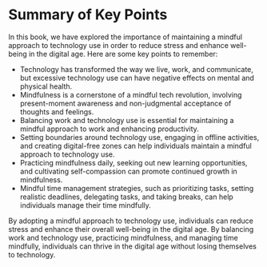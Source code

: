 # Summary of Key Points

In this book, we have explored the importance of maintaining a mindful approach to technology use in order to reduce stress and enhance well-being in the digital age. Here are some key points to remember:

* Technology has transformed the way we live, work, and communicate, but excessive technology use can have negative effects on mental and physical health.
* Mindfulness is a cornerstone of a mindful tech revolution, involving present-moment awareness and non-judgmental acceptance of thoughts and feelings.
* Balancing work and technology use is essential for maintaining a mindful approach to work and enhancing productivity.
* Setting boundaries around technology use, engaging in offline activities, and creating digital-free zones can help individuals maintain a mindful approach to technology use.
* Practicing mindfulness daily, seeking out new learning opportunities, and cultivating self-compassion can promote continued growth in mindfulness.
* Mindful time management strategies, such as prioritizing tasks, setting realistic deadlines, delegating tasks, and taking breaks, can help individuals manage their time mindfully.

By adopting a mindful approach to technology use, individuals can reduce stress and enhance their overall well-being in the digital age. By balancing work and technology use, practicing mindfulness, and managing time mindfully, individuals can thrive in the digital age without losing themselves to technology.
